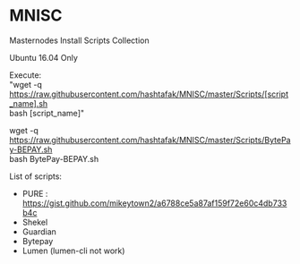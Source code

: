 # MNISC
Masternodes Install Scripts Collection

Ubuntu 16.04 Only

Execute:  
"wget -q https://raw.githubusercontent.com/hashtafak/MNISC/master/Scripts/[script_name].sh  
bash [script_name]"

wget -q https://raw.githubusercontent.com/hashtafak/MNISC/master/Scripts/BytePay-BEPAY.sh  
bash BytePay-BEPAY.sh

List of scripts:
- PURE : https://gist.github.com/mikeytown2/a6788ce5a87af159f72e60c4db733b4c
- Shekel
- Guardian
- Bytepay
- Lumen (lumen-cli not work)
